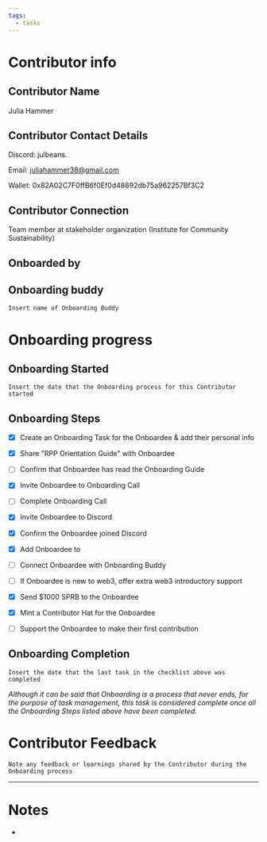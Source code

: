 ```yaml
---
tags:
  - tasks
---
```

# Contributor info 

## Contributor Name

Julia Hammer

 

## Contributor Contact Details

Discord: julbeans.

Email: juliahammer38@gmail.com

Wallet: 0x82A02C7F0ffB6f0Ef0d48692db75a962257Bf3C2

## Contributor Connection

Team member at stakeholder organization (Institute for Community Sustainability)

## Onboarded by

 

## Onboarding buddy

`Insert name of Onboarding Buddy`

# Onboarding progress

## Onboarding Started

`Insert the date that the Onboarding process for this Contributor started`

## Onboarding Steps

- [x] Create an Onboarding Task for the Onboardee & add their personal info

- [x] Share "RPP Orientation Guide" with Onboardee

- [ ] Confirm that Onboardee has read the Onboarding Guide

- [x] Invite Onboardee to Onboarding Call

- [ ] Complete Onboarding Call

- [x] Invite Onboardee to Discord

- [x] Confirm the Onboardee joined Discord

- [x] Add Onboardee to  

- [ ] Connect Onboardee with Onboarding Buddy

- [ ] If Onboardee is new to web3, offer extra web3 introductory support

- [x] Send $1000 SPRB to the Onboardee

- [x] Mint a Contributor Hat for the Onboardee

- [ ] Support the Onboardee to make their first contribution

## Onboarding Completion

`Insert the date that the last task in the checklist above was completed`

_Although it can be said that Onboarding is a process that never ends, for the purpose of task management, this task is considered complete once all the Onboarding Steps listed above have been completed._

# Contributor Feedback

`Note any feedback or learnings shared by the Contributor during the Onboarding process`

---

# Notes

- 